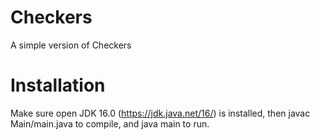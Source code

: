 # Checkers
A simple version of Checkers

# Installation
Make sure open JDK 16.0 (https://jdk.java.net/16/) is installed, then javac Main/main.java to compile, and java main to run.

